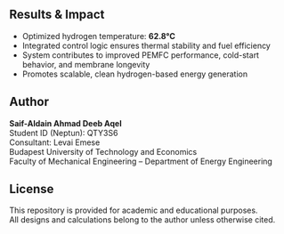 
## Results & Impact

- Optimized hydrogen temperature: **62.8°C**
- Integrated control logic ensures thermal stability and fuel efficiency
- System contributes to improved PEMFC performance, cold-start behavior, and membrane longevity
- Promotes scalable, clean hydrogen-based energy generation

## Author

**Saif-Aldain Ahmad Deeb Aqel**  
Student ID (Neptun): QTY3S6  
Consultant: Levai Emese  
Budapest University of Technology and Economics  
Faculty of Mechanical Engineering – Department of Energy Engineering

## License

This repository is provided for academic and educational purposes.  
All designs and calculations belong to the author unless otherwise cited.
